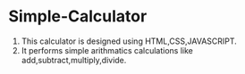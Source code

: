 # Simple-Calculator

1. This calculator is designed using HTML,CSS,JAVASCRIPT. 
2. It performs simple arithmatics calculations like add,subtract,multiply,divide.
